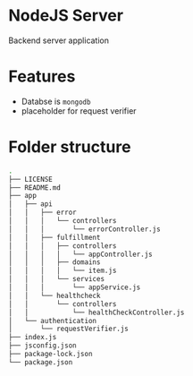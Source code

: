 # NodeJS Server 

Backend server application 

# Features
- Databse is `mongodb`
- placeholder for request verifier

# Folder structure
```bash
.
├── LICENSE
├── README.md
├── app
│   ├── api
│   │   ├── error
│   │   │   └── controllers
│   │   │       └── errorController.js
│   │   ├── fulfillment
│   │   │   ├── controllers
│   │   │   │   └── appController.js
│   │   │   ├── domains
│   │   │   │   └── item.js
│   │   │   └── services
│   │   │       └── appService.js
│   │   └── healthcheck
│   │       └── controllers
│   │           └── healthCheckController.js
│   └── authentication
│       └── requestVerifier.js
├── index.js
├── jsconfig.json
├── package-lock.json
└── package.json
```